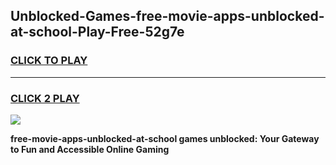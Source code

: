 
## Unblocked-Games-free-movie-apps-unblocked-at-school-Play-Free-52g7e
<h3>
<a href="https://premium76.site?title=free-movie-apps-unblocked-at-school&ref=21A">CLICK TO PLAY</a></h3>
<hr>

<h3>
<a href="https://premium76.site?title=free-movie-apps-unblocked-at-school&ref=21A">CLICK 2 PLAY</a>
  
</h3>

<a href="https://premium76.site?title=free-movie-apps-unblocked-at-school&ref=21A"><img src="https://clearcache.store/games.png"></a>


**free-movie-apps-unblocked-at-school games unblocked: Your Gateway to Fun and Accessible Online Gaming**
